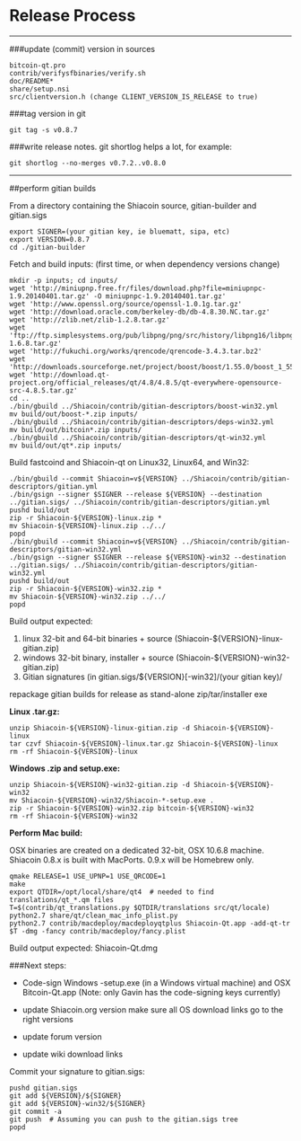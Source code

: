 Release Process
====================

* * *

###update (commit) version in sources


	bitcoin-qt.pro
	contrib/verifysfbinaries/verify.sh
	doc/README*
	share/setup.nsi
	src/clientversion.h (change CLIENT_VERSION_IS_RELEASE to true)

###tag version in git

	git tag -s v0.8.7

###write release notes. git shortlog helps a lot, for example:

	git shortlog --no-merges v0.7.2..v0.8.0

* * *

##perform gitian builds

 From a directory containing the Shiacoin source, gitian-builder and gitian.sigs
  
	export SIGNER=(your gitian key, ie bluematt, sipa, etc)
	export VERSION=0.8.7
	cd ./gitian-builder

 Fetch and build inputs: (first time, or when dependency versions change)

	mkdir -p inputs; cd inputs/
	wget 'http://miniupnp.free.fr/files/download.php?file=miniupnpc-1.9.20140401.tar.gz' -O miniupnpc-1.9.20140401.tar.gz'
	wget 'http://www.openssl.org/source/openssl-1.0.1g.tar.gz'
	wget 'http://download.oracle.com/berkeley-db/db-4.8.30.NC.tar.gz'
	wget 'http://zlib.net/zlib-1.2.8.tar.gz'
	wget 'ftp://ftp.simplesystems.org/pub/libpng/png/src/history/libpng16/libpng-1.6.8.tar.gz'
	wget 'http://fukuchi.org/works/qrencode/qrencode-3.4.3.tar.bz2'
	wget 'http://downloads.sourceforge.net/project/boost/boost/1.55.0/boost_1_55_0.tar.bz2'
	wget 'http://download.qt-project.org/official_releases/qt/4.8/4.8.5/qt-everywhere-opensource-src-4.8.5.tar.gz'
	cd ..
	./bin/gbuild ../Shiacoin/contrib/gitian-descriptors/boost-win32.yml
	mv build/out/boost-*.zip inputs/
	./bin/gbuild ../Shiacoin/contrib/gitian-descriptors/deps-win32.yml
	mv build/out/bitcoin*.zip inputs/
	./bin/gbuild ../Shiacoin/contrib/gitian-descriptors/qt-win32.yml
	mv build/out/qt*.zip inputs/

 Build fastcoind and Shiacoin-qt on Linux32, Linux64, and Win32:
  
	./bin/gbuild --commit Shiacoin=v${VERSION} ../Shiacoin/contrib/gitian-descriptors/gitian.yml
	./bin/gsign --signer $SIGNER --release ${VERSION} --destination ../gitian.sigs/ ../Shiacoin/contrib/gitian-descriptors/gitian.yml
	pushd build/out
	zip -r Shiacoin-${VERSION}-linux.zip *
	mv Shiacoin-${VERSION}-linux.zip ../../
	popd
	./bin/gbuild --commit Shiacoin=v${VERSION} ../Shiacoin/contrib/gitian-descriptors/gitian-win32.yml
	./bin/gsign --signer $SIGNER --release ${VERSION}-win32 --destination ../gitian.sigs/ ../Shiacoin/contrib/gitian-descriptors/gitian-win32.yml
	pushd build/out
	zip -r Shiacoin-${VERSION}-win32.zip *
	mv Shiacoin-${VERSION}-win32.zip ../../
	popd

  Build output expected:

  1. linux 32-bit and 64-bit binaries + source (Shiacoin-${VERSION}-linux-gitian.zip)
  2. windows 32-bit binary, installer + source (Shiacoin-${VERSION}-win32-gitian.zip)
  3. Gitian signatures (in gitian.sigs/${VERSION}[-win32]/(your gitian key)/

repackage gitian builds for release as stand-alone zip/tar/installer exe

**Linux .tar.gz:**

	unzip Shiacoin-${VERSION}-linux-gitian.zip -d Shiacoin-${VERSION}-linux
	tar czvf Shiacoin-${VERSION}-linux.tar.gz Shiacoin-${VERSION}-linux
	rm -rf Shiacoin-${VERSION}-linux

**Windows .zip and setup.exe:**

	unzip Shiacoin-${VERSION}-win32-gitian.zip -d Shiacoin-${VERSION}-win32
	mv Shiacoin-${VERSION}-win32/Shiacoin-*-setup.exe .
	zip -r Shiacoin-${VERSION}-win32.zip bitcoin-${VERSION}-win32
	rm -rf Shiacoin-${VERSION}-win32

**Perform Mac build:**

  OSX binaries are created on a dedicated 32-bit, OSX 10.6.8 machine.
  Shiacoin 0.8.x is built with MacPorts.  0.9.x will be Homebrew only.

	qmake RELEASE=1 USE_UPNP=1 USE_QRCODE=1
	make
	export QTDIR=/opt/local/share/qt4  # needed to find translations/qt_*.qm files
	T=$(contrib/qt_translations.py $QTDIR/translations src/qt/locale)
	python2.7 share/qt/clean_mac_info_plist.py
	python2.7 contrib/macdeploy/macdeployqtplus Shiacoin-Qt.app -add-qt-tr $T -dmg -fancy contrib/macdeploy/fancy.plist

 Build output expected: Shiacoin-Qt.dmg

###Next steps:

* Code-sign Windows -setup.exe (in a Windows virtual machine) and
  OSX Bitcoin-Qt.app (Note: only Gavin has the code-signing keys currently)

* update Shiacoin.org version
  make sure all OS download links go to the right versions

* update forum version

* update wiki download links

Commit your signature to gitian.sigs:

	pushd gitian.sigs
	git add ${VERSION}/${SIGNER}
	git add ${VERSION}-win32/${SIGNER}
	git commit -a
	git push  # Assuming you can push to the gitian.sigs tree
	popd

